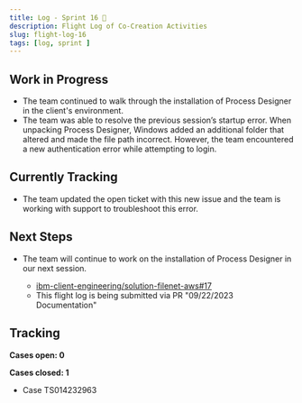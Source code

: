 ```yaml
---
title: Log - Sprint 16 🛫
description: Flight Log of Co-Creation Activities
slug: flight-log-16
tags: [log, sprint ]
---
```


## Work in Progress
- The team continued to walk through the installation of Process Designer in the client's environment.
- The team was able to resolve the previous session’s startup error. When unpacking Process Designer, Windows added an additional folder that altered and made the file path incorrect. However, the team encountered a new authentication error while attempting to login.
## Currently Tracking
- The team updated the open ticket with this new issue and the team is working with support to troubleshoot this error.
## Next Steps
- The team will continue to work on the installation of Process Designer in our next session.
  
    - [ibm-client-engineering/solution-filenet-aws#17](https://zenhub.ibm.com/workspaces/st5-action-information-center-64343620d0cfd0000f03a114/issues/ibm-client-engineering/solution-filenet-aws/17)
    - This flight log is being submitted via PR "09/22/2023 Documentation"

## Tracking
**Cases open: 0**

**Cases closed: 1**
  - Case TS014232963